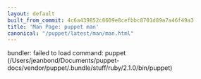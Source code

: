 ```yaml
---
layout: default
built_from_commit: 4c6a439852c8609e8cefbbc8701d89a7a46f49a3
title: 'Man Page: puppet man'
canonical: "/puppet/latest/man/man.html"
---
```


<div class='mp'>
<p>bundler: failed to load command: puppet (/Users/jeanbond/Documents/puppet-docs/vendor/puppet/.bundle/stuff/ruby/2.1.0/bin/puppet)</p>

</div>
